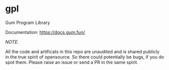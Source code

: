 # gpl
Gum Program Library

Documentation: https://docs.gum.fun/

_NOTE_:

All the code and artificats in this repo are unaudited and is shared publicly in the true spirit of opensource. So there could potentially be bugs, if you do spot them. Please raise an issue or send a PR in the same spirit.
